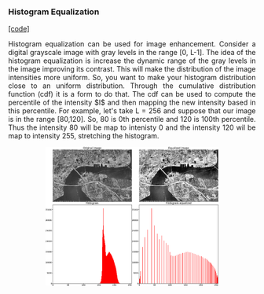 ### Histogram Equalization
[[code]](codes/histequalize.py)

<p align="justify"> Histogram equalization can be used for image enhancement. Consider a digital grayscale image with gray levels in the range [0, L-1]. The idea of the histogram equalization is increase the dynamic range of the gray levels in the image improving its contrast. This will make the distribution of the image intensities more uniform. So, you want to make your histogram distribution close to an uniform distribution. Through the cumulative distribution function (cdf) it is a form to do that. The cdf can be used to compute the percentile of the intensity $I$ and then mapping the new intensity based in this percentile.  For example, let's take L = 256 and suppose that our image is in the range [80,120]. So, 80 is 0th percentile and 120 is 100th percentile. Thus the intensity 80 will be map to intenisty 0 and the intensity 120 wil be map to intensity 255, stretching the histogram. 

<p align="center">
<img src="https://github.com/wallaceloos/Image_Processing/blob/master/image_enhancement/images/resulthist.png" width="70%" height="70%">
</p>
